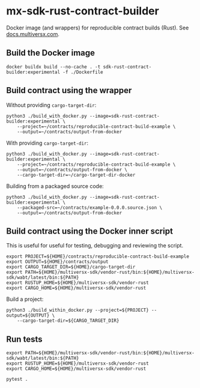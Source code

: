 # mx-sdk-rust-contract-builder

Docker image (and wrappers) for reproducible contract builds (Rust). See [docs.multiversx.com](https://docs.multiversx.com/developers/reproducible-contract-builds/).

## Build the Docker image

```
docker buildx build --no-cache . -t sdk-rust-contract-builder:experimental -f ./Dockerfile
```

## Build contract using the wrapper

Without providing `cargo-target-dir`:

```
python3 ./build_with_docker.py --image=sdk-rust-contract-builder:experimental \
    --project=~/contracts/reproducible-contract-build-example \
    --output=~/contracts/output-from-docker
```

With providing `cargo-target-dir`:

```
python3 ./build_with_docker.py --image=sdk-rust-contract-builder:experimental \
    --project=~/contracts/reproducible-contract-build-example \
    --output=~/contracts/output-from-docker \
    --cargo-target-dir=~/cargo-target-dir-docker
```

Building from a packaged source code:

```
python3 ./build_with_docker.py --image=sdk-rust-contract-builder:experimental \
    --packaged-src=~/contracts/example-0.0.0.source.json \
    --output=~/contracts/output-from-docker
```

## Build contract using the Docker inner script

This is useful for useful for testing, debugging and reviewing the script.

```
export PROJECT=${HOME}/contracts/reproducible-contract-build-example
export OUTPUT=${HOME}/contracts/output
export CARGO_TARGET_DIR=${HOME}/cargo-target-dir
export PATH=${HOME}/multiversx-sdk/vendor-rust/bin:${HOME}/multiversx-sdk/wabt/latest/bin:${PATH}
export RUSTUP_HOME=${HOME}/multiversx-sdk/vendor-rust
export CARGO_HOME=${HOME}/multiversx-sdk/vendor-rust
```

Build a project:

```
python3 ./build_within_docker.py --project=${PROJECT} --output=${OUTPUT} \
    --cargo-target-dir=${CARGO_TARGET_DIR}
```

## Run tests

```
export PATH=${HOME}/multiversx-sdk/vendor-rust/bin:${HOME}/multiversx-sdk/wabt/latest/bin:${PATH}
export RUSTUP_HOME=${HOME}/multiversx-sdk/vendor-rust
export CARGO_HOME=${HOME}/multiversx-sdk/vendor-rust

pytest .
```
